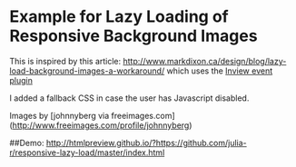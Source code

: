 Example for Lazy Loading of Responsive Background Images
========================================================

This is inspired by this article:
http://www.markdixon.ca/design/blog/lazy-load-background-images-a-workaround/ which uses the [Inview event plugin](http://remysharp.com/2009/01/26/element-in-view-event-plugin/)

I added a fallback CSS in case the user has Javascript disabled.

Images by [johnnyberg via freeimages.com] (http://www.freeimages.com/profile/johnnyberg)


##Demo: http://htmlpreview.github.io/?https://github.com/julia-r/responsive-lazy-load/master/index.html

